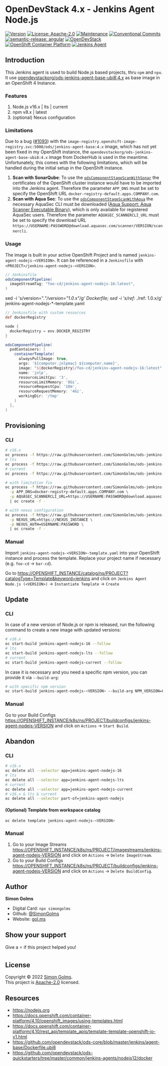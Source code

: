 # OpenDevStack 4.x - Jenkins Agent Node.js

[![Version](https://img.shields.io/badge/version-1.0.1-blue.svg)](https://github.com/SimonGolms/ods-jenkins-agent-nodejs/releases)
[![License: Apache-2.0](https://img.shields.io/github/license/simongolms/ods-jenkins-agent-nodejs)](https://github.com/simongolms/ods-jenkins-agent-nodejs/blob/master/LICENSE)
[![Maintenance](https://img.shields.io/badge/Maintained%3F-yes-green.svg)](https://github.com/simongolms/ods-jenkins-agent-nodejs/graphs/commit-activity)
[![Conventional Commits](https://img.shields.io/badge/Conventional%20Commits-1.0.0-green.svg)](https://conventionalcommits.org)
[![semantic-release: angular](https://img.shields.io/badge/semantic--release-angular-e10079?logo=semantic-release)](https://github.com/semantic-release/semantic-release)
[![OpenDevStack](https://img.shields.io/badge/OpenDevStack-4.x-9e312a)](https://www.opendevstack.org/)
[![OpenShift Container Platform](https://img.shields.io/badge/OpenShift%20Container%20Platform-4.x-EE0000?logo=Red-Hat-Open-Shift)](https://docs.openshift.com/container-platform)
[![Jenkins Agent](https://img.shields.io/badge/Jenkins-Agent-d24939?logo=jenkins)](https://www.jenkins.io/)

## Introduction

This Jenkins agent is used to build Node.js based projects, thru `npm` and `npx`. It use [opendevstackorg/ods-jenkins-agent-base-ubi8:4.x](https://hub.docker.com/r/opendevstackorg/ods-jenkins-agent-base-ubi8) as base image in an OpenShift 4 Instance.

### Features

1. Node.js v16.x | lts | current
2. npm v8.x | latest
3. (optional) Nexus configuration

### Limitations

Due to a bug ([#1093](https://github.com/opendevstack/ods-core/issues/1093)) with the `image-registry.openshift-image-registry.svc:5000/ods/jenkins-agent-base:4.x` image, which has not yet been fixed in my OpenShift instance, the `opendevstackorg/ods-jenkins-agent-base-ubi8:4.x` image from DockerHub is used in the meantime. Unfortunately, this comes with the following limitations, which will be handled during the initial setup in the OpenShift instance.

1. **Scan with SonarQube**: To use the [`odsComponentStageScanWithSonar`](https://www.opendevstack.org/ods-documentation/opendevstack/4.x/jenkins-shared-library/component-pipeline.html#_odscomponentstagescanwithsonar) the certificates of the OpenShift cluster instance would have to be imported into the Jenkins agent. Therefore the parameter `APP_DNS` must be set to specify the OpenShift URL `docker-registry-default.apps.COMPANY.com`.
2. **Scan with Aqua Sec**: To use the [`odsComponentStageScanWithAqua`](https://www.opendevstack.org/ods-documentation/opendevstack/4.x/jenkins-shared-library/component-pipeline.html#_odscomponentstagescanwithaqua) the necessary AquaSec CLI must be downloaded ([Aqua Support: Aqua Scanner Executable Binary](https://support.aquasec.com/support/solutions/articles/16000120205-aqua-scanner-executable-binary)), which is only available for registered AquaSec users. Therefore the parameter `AQUASEC_SCANNERCLI_URL` must be set to specify the download URL `https://USERNAME:PASSWORD@download.aquasec.com/scanner/VERSION/scannercli`.

### Usage

The image is built in your active OpenShift Project and is named `jenkins-agent-nodejs-<VERSION>`.
It can be referenced in a `Jenkinsfile` with `<PROJECT>/jenkins-agent-nodejs-<VERSION>`.

```groovy
// Jenkinsfile
odsComponentPipeline(
  imageStreamTag: "foo-cd/jenkins-agent-nodejs-16:latest",
)
```

sed -i 's/version="._"/version="1.0.x"/g' Dockerfile; sed -i 's/ref: ._/ref: 1.0.x/g' jenkins-agent-nodejs-\*-template.yaml

```groovy
// Jenkinsfile with custom resources
def dockerRegistry

node {
  dockerRegistry = env.DOCKER_REGISTRY
}

odsComponentPipeline(
  podContainers: [
    containerTemplate(
      alwaysPullImage: true,
      args: '${computer.jnlpmac} ${computer.name}',
      image: "${dockerRegistry}/foo-cd/jenkins-agent-nodejs-16:latest",
      name: 'jnlp',
      resourceLimitCpu: '3',
      resourceLimitMemory: '8Gi',
      resourceRequestCpu: '10m',
      resourceRequestMemory: '4Gi',
      workingDir: '/tmp'
    )
  ],
)
```

## Provisioning

### CLI

```sh
# v16.x
oc process -f https://raw.githubusercontent.com/SimonGolms/ods-jenkins-agent-nodejs/main/jenkins-agent-nodejs-16-template.yaml | oc create -f -
# lts
oc process -f https://raw.githubusercontent.com/SimonGolms/ods-jenkins-agent-nodejs/main/jenkins-agent-nodejs-lts-template.yaml | oc create -f -
# current
oc process -f https://raw.githubusercontent.com/SimonGolms/ods-jenkins-agent-nodejs/main/jenkins-agent-nodejs-current-template.yaml | oc create -f -
```

```sh
# with limitation fix
oc process -f https://raw.githubusercontent.com/SimonGolms/ods-jenkins-agent-nodejs/main/jenkins-agent-nodejs-<VERSION>-template.yaml \
  -p APP_DNS=docker-registry-default.apps.COMPANY.com \
  -p AQUASEC_SCANNERCLI_URL=https://USERNAME:PASSWORD@download.aquasec.com/scanner/VERSION/scannercli \
  | oc create -f -
```

```sh
# with nexus configuration
oc process -f https://raw.githubusercontent.com/SimonGolms/ods-jenkins-agent-nodejs/main/jenkins-agent-nodejs-<VERSION>-template.yaml \
  -p NEXUS_URL=https://NEXUS_INSTANCE \
  -p NEXUS_AUTH=USERNAME:PASSWORD \
  | oc create -f -
```

### Manual

Import `jenkins-agent-nodejs-<VERSION>-template.yaml` into your OpenShift instance and process the template. Replace your project name if necessary (e.g. `foo-cd` -> `bar-cd`).

Go to <https://OPENSHIFT_INSTANCE/catalog/ns/PROJECT?catalogType=Template&keyword=jenkins> and click on `Jenkins Agent Node.js (<VERSION>)` -> `Instantiate Template` -> `Create`

## Update

### CLI

In case of a new version of Node.js or npm is released, run the following command to create a new image with updated versions:

```sh
# v16.x
oc start-build jenkins-agent-nodejs-16 --follow
# lts
oc start-build jenkins-agent-nodejs-lts --follow
# current
oc start-build jenkins-agent-nodejs-current --follow
```

In case it is necessary and you need a specific npm version, you can provide it via `--build-arg`:

```sh
# with specific npm version
oc start-build jenkins-agent-nodejs-<VERSION> --build-arg NPM_VERSION=8.5.3 --follow
```

### Manual

Go to your Build Configs <https://OPENSHIFT_INSTANCE/k8s/ns/PROJECT/buildconfigs/jenkins-agent-nodejs-VERSION> and click on `Actions` -> `Start Build`.

## Abandon

### CLI

```sh
# v16.x
oc delete all --selector app=jenkins-agent-nodejs-16
# lts
oc delete all --selector app=jenkins-agent-nodejs-lts
# current
oc delete all --selector app=jenkins-agent-nodejs-current
# v16.x & lts & current
oc delete all --selector part-of=jenkins-agent-nodejs
```

#### (Optional) Template from workspace catalog

```sh
oc delete template jenkins-agent-nodejs-<VERSION>
```

### Manual

1. Go to your Image Streams <https://OPENSHIFT_INSTANCE/k8s/ns/PROJECT/imagestreams/jenkins-agent-nodejs-VERSION> and click on `Actions` -> `Delete ImageStream`.
2. Go to your Build Configs <https://OPENSHIFT_INSTANCE/k8s/ns/PROJECT/buildconfigs/jenkins-agent-nodejs-VERSION> and click on `Actions` -> `Delete BuildConfig`.

## Author

**Simon Golms**

- Digital Card: `npx simongolms`
- Github: [@SimonGolms](https://github.com/SimonGolms)
- Website: [gol.ms](https://gol.ms)

## Show your support

Give a ⭐️ if this project helped you!

## License

Copyright © 2022 [Simon Golms](https://github.com/simongolms).<br />
This project is [Apache-2.0](https://github.com/simongolms/ods-jenkins-agent-nodejs/blob/master/LICENSE) licensed.

## Resources

- https://nodejs.org
- https://docs.openshift.com/container-platform/4.10/openshift_images/using-templates.html
- https://docs.openshift.com/container-platform/4.10/rest_api/template_apis/template-template-openshift-io-v1.html
- https://github.com/opendevstack/ods-core/blob/master/jenkins/agent-base/Dockerfile.ubi8
- https://github.com/opendevstack/ods-quickstarters/tree/master/common/jenkins-agents/nodejs12/docker

